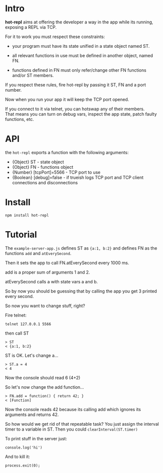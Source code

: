# Intro

**hot-repl** aims at offering the developer a way in the app while its running, exposing a REPL via TCP.

For it to work you must respect these constraints:

* your program must have its state unified in a state object named ST.

* all relevant functions in use must be defined in another object, named FN.

* functions defined in FN must only refer/change other FN functions and/or ST members.

If you respect these rules, fire hot-repl by passing it ST, FN and a port number.

Now when you run your app it will keep the TCP port opened.

If you connect to it via telnet, you can hotswap any of their members.  
That means you can turn on debug vars, inspect the app state, patch faulty functions, etc.



# API

the `hot-repl` exports a function with the following arguments:

* {Object}  ST - state object
* {Object}  FN - functions object
* {Number}  [tcpPort]=5566 - TCP port to use
* {Boolean} [debug]=false - if trueish logs TCP port and TCP client connections and disconnections



# Install

    npm install hot-repl



# Tutorial

The `example-server-app.js` defines ST as `{a:1, b:2}` and defines FN as the functions `add` and `atEverySecond`.

Then it sets the app to call FN.atEverySecond every 1000 ms.

add is a proper sum of arguments 1 and 2.

atEverySecond calls a with state vars a and b.

So by now you should be guessing that by calling the app you get 3 printed every second.

So now you want to change stuff, right?

Fire telnet:

    telnet 127.0.0.1 5566

then call ST

    > ST
    < {a:1, b:2}

ST is OK. Let's change a...

    > ST.a = 4
    < 4

Now the console should read 6 (4+2)

So let's now change the add function...

    > FN.add = function() { return 42; }
    < [Function]

Now the console reads 42 because its calling add which ignores its arguments and returns 42.

So how would we get rid of that repeatable task? You just assign the interval timer to a variable in ST. Then you could `clearInterval(ST.timer)`

To print stuff in the server just:

    console.log('hi')

And to kill it:

    process.exit(0);
